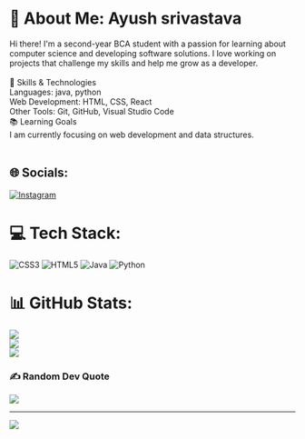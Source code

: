 # 💫 About Me: Ayush srivastava
Hi there! I'm a second-year BCA student with a passion for learning about computer science and developing software solutions. I love working on projects that challenge my skills and help me grow as a developer.<br><br>🔧 Skills & Technologies<br>Languages: java, python<br>Web Development: HTML, CSS, React<br>Other Tools: Git, GitHub, Visual Studio Code<br>📚 Learning Goals<br>I am currently focusing on web development and data structures.<br><br>


## 🌐 Socials:
[![Instagram](https://img.shields.io/badge/Instagram-%23E4405F.svg?logo=Instagram&logoColor=white)](https://instagram.com/ayusshs.16) 

# 💻 Tech Stack:
![CSS3](https://img.shields.io/badge/css3-%231572B6.svg?style=for-the-badge&logo=css3&logoColor=white) ![HTML5](https://img.shields.io/badge/html5-%23E34F26.svg?style=for-the-badge&logo=html5&logoColor=white) ![Java](https://img.shields.io/badge/java-%23ED8B00.svg?style=for-the-badge&logo=openjdk&logoColor=white) ![Python](https://img.shields.io/badge/python-3670A0?style=for-the-badge&logo=python&logoColor=ffdd54)
# 📊 GitHub Stats:
![](https://github-readme-stats.vercel.app/api?username=Ayush93362&theme=dark&hide_border=false&include_all_commits=true&count_private=true)<br/>
![](https://github-readme-streak-stats.herokuapp.com/?user=Ayush93362&theme=dark&hide_border=false)<br/>
![](https://github-readme-stats.vercel.app/api/top-langs/?username=Ayush93362&theme=dark&hide_border=false&include_all_commits=true&count_private=true&layout=compact)

### ✍️ Random Dev Quote
![](https://quotes-github-readme.vercel.app/api?type=horizontal&theme=radical)

---
[![](https://visitcount.itsvg.in/api?id=Ayush93362&icon=0&color=0)](https://visitcount.itsvg.in)

<!-- Proudly created with GPRM ( https://gprm.itsvg.in ) -->
